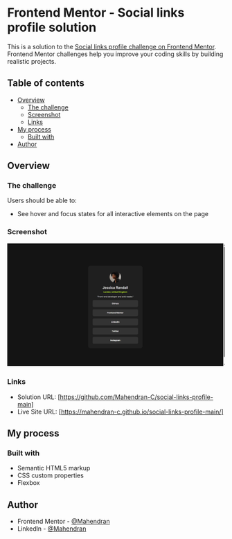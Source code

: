 # Frontend Mentor - Social links profile solution

This is a solution to the [Social links profile challenge on Frontend Mentor](https://www.frontendmentor.io/challenges/social-links-profile-UG32l9m6dQ). Frontend Mentor challenges help you improve your coding skills by building realistic projects. 

## Table of contents

- [Overview](#overview)
  - [The challenge](#the-challenge)
  - [Screenshot](#screenshot)
  - [Links](#links)
- [My process](#my-process)
  - [Built with](#built-with)
- [Author](#author)



## Overview

### The challenge

Users should be able to:

- See hover and focus states for all interactive elements on the page

### Screenshot

![](./assets/images/social-links-profile.png)


### Links

- Solution URL: [https://github.com/Mahendran-C/social-links-profile-main]
- Live Site URL: [https://mahendran-c.github.io/social-links-profile-main/]

## My process

### Built with

- Semantic HTML5 markup
- CSS custom properties
- Flexbox






## Author

- Frontend Mentor - [@Mahendran](https://www.frontendmentor.io/profile/Mahendran-C)
- Linkedln - [@Mahendran](https://www.linkedin.com/in/mahendran-c-1840b4174/)

